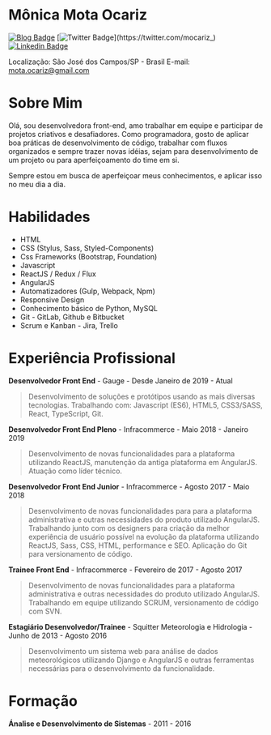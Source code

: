 # Mônica Mota Ocariz


[![Blog Badge](https://img.shields.io/badge/Blog-mocariz.dev-lightgrey)](https://mocariz.dev/)
[![Twitter Badge](https://img.shields.io/badge/-Twitter-1ca0f1?style=flat-square&labelColor=1ca0f1&logo=twitter&logoColor=white&link=https://twitter.com/mocariz_)](https://twitter.com/mocariz_)
[![Linkedin Badge](https://img.shields.io/badge/-LinkedIn-blue?style=flat-square&logo=Linkedin&logoColor=white&link=https://www.linkedin.com/in/mocariz)](https://www.linkedin.com/in/mocariz/)

Localização: São José dos Campos/SP - Brasil
E-mail: mota.ocariz@gmail.com

# Sobre Mim

Olá, sou desenvolvedora front-end, amo trabalhar em equipe e participar de projetos criativos e desafiadores. Como programadora, gosto de aplicar boa práticas de desenvolvimento de código, trabalhar com fluxos organizados e sempre trazer novas idéias, sejam para desenvolvimento de um projeto ou para aperfeiçoamento do time em si.

Sempre estou em busca de aperfeiçoar meus conhecimentos, e aplicar isso no meu dia a dia.


# Habilidades

- HTML
- CSS (Stylus, Sass, Styled-Components)
- Css Frameworks (Bootstrap, Foundation)
- Javascript
- ReactJS / Redux / Flux
- AngularJS
- Automatizadores (Gulp, Webpack, Npm)
- Responsive Design
- Conhecimento básico de Python, MySQL
- Git - GitLab, Github e Bitbucket
- Scrum e Kanban - Jira, Trello

# Experiência Profissional

**Desenvolvedor Front End** - Gauge - Desde Janeiro de 2019 - Atual
> Desenvolvimento de soluções e protótipos usando as mais diversas tecnologias. Trabalhando com: Javascript (ES6), HTML5, CSS3/SASS, React, TypeScript, Git.

**Desenvolvedor Front End Pleno** - Infracommerce - Maio 2018 - Janeiro 2019
> Desenvolvimento de novas funcionalidades para a plataforma utilizando ReactJS, manutenção da antiga plataforma em AngularJS. Atuação como líder técnico.

**Desenvolvedor Front End Junior** - Infracommerce - Agosto 2017 - Maio 2018
> Desenvolvimento de novas funcionalidades para para a plataforma administrativa e outras necessidades do produto utilizado AngularJS. Trabalhando junto com os designers para criação da melhor experiência de usuário possível na evolução da plataforma utilizando ReactJS, Sass, CSS, HTML, performance e SEO. Aplicação do Git para versionamento de código.

**Trainee Front End** - Infracommerce - Fevereiro de 2017 - Agosto 2017
> Desenvolvimento de novas funcionalidades para a plataforma administrativa e outras necessidades do produto utilizado AngularJS. Trabalhando em equipe utilizando SCRUM, versionamento de código com SVN.

**Estagiário Desenvolvedor/Trainee** - Squitter Meteorologia e Hidrologia - Junho de 2013 - Agosto 2016
> Desenvolvimento um sistema web para análise de dados meteorológicos utilizando Django e AngularJS e outras ferramentas necessárias para o desenvolvimento da funcionalidade.

# Formação

**Ánalise e Desenvolvimento de Sistemas** - 2011 - 2016 
